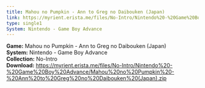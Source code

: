 ```yaml
---
title: Mahou no Pumpkin - Ann to Greg no Daibouken (Japan)
link: https://myrient.erista.me/files/No-Intro/Nintendo%20-%20Game%20Boy%20Advance/Mahou%20no%20Pumpkin%20-%20Ann%20to%20Greg%20no%20Daibouken%20(Japan).zip
type: single1
System: Nintendo - Game Boy Advance
---
```

<b>Game:</b> Mahou no Pumpkin - Ann to Greg no Daibouken (Japan)<br>
<b>System:</b> Nintendo - Game Boy Advance<br>
<b>Collection:</b> No-Intro<br>
<b>Download:</b> https://myrient.erista.me/files/No-Intro/Nintendo%20-%20Game%20Boy%20Advance/Mahou%20no%20Pumpkin%20-%20Ann%20to%20Greg%20no%20Daibouken%20(Japan).zip